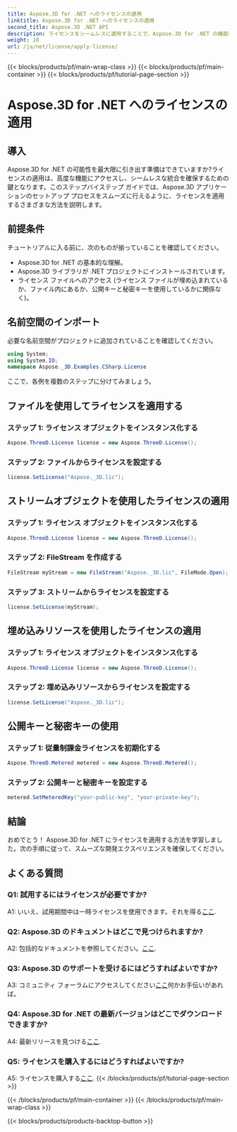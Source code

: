 ```yaml
---
title: Aspose.3D for .NET へのライセンスの適用
linktitle: Aspose.3D for .NET へのライセンスの適用
second_title: Aspose.3D .NET API
description: ライセンスをシームレスに適用することで、Aspose.3D for .NET の機能を最大限に活用できます。スムーズな統合エクスペリエンスを実現するには、ステップバイステップのガイドに従ってください。
weight: 10
url: /ja/net/license/apply-license/
---
```


{{< blocks/products/pf/main-wrap-class >}}
{{< blocks/products/pf/main-container >}}
{{< blocks/products/pf/tutorial-page-section >}}

# Aspose.3D for .NET へのライセンスの適用

## 導入

Aspose.3D for .NET の可能性を最大限に引き出す準備はできていますか?ライセンスの適用は、高度な機能にアクセスし、シームレスな統合を確保するための鍵となります。このステップバイステップ ガイドでは、Aspose.3D アプリケーションのセットアップ プロセスをスムーズに行えるように、ライセンスを適用するさまざまな方法を説明します。

## 前提条件

チュートリアルに入る前に、次のものが揃っていることを確認してください。

- Aspose.3D for .NET の基本的な理解。
- Aspose.3D ライブラリが .NET プロジェクトにインストールされています。
- ライセンス ファイルへのアクセス (ライセンス ファイルが埋め込まれているか、ファイル内にあるか、公開キーと秘密キーを使用しているかに関係なく)。

## 名前空間のインポート

必要な名前空間がプロジェクトに追加されていることを確認してください。

```csharp
using System;
using System.IO;
namespace Aspose._3D.Examples.CSharp.License
```

ここで、各例を複数のステップに分けてみましょう。

## ファイルを使用してライセンスを適用する

### ステップ 1: ライセンス オブジェクトをインスタンス化する

```csharp
Aspose.ThreeD.License license = new Aspose.ThreeD.License();
```

### ステップ 2: ファイルからライセンスを設定する

```csharp
license.SetLicense("Aspose._3D.lic");
```

## ストリームオブジェクトを使用したライセンスの適用

### ステップ 1: ライセンス オブジェクトをインスタンス化する

```csharp
Aspose.ThreeD.License license = new Aspose.ThreeD.License();
```

### ステップ 2: FileStream を作成する

```csharp
FileStream myStream = new FileStream("Aspose._3D.lic", FileMode.Open);
```

### ステップ 3: ストリームからライセンスを設定する

```csharp
license.SetLicense(myStream);
```

## 埋め込みリソースを使用したライセンスの適用

### ステップ 1: ライセンス オブジェクトをインスタンス化する

```csharp
Aspose.ThreeD.License license = new Aspose.ThreeD.License();
```

### ステップ 2: 埋め込みリソースからライセンスを設定する

```csharp
license.SetLicense("Aspose._3D.lic");
```

## 公開キーと秘密キーの使用

### ステップ 1: 従量制課金ライセンスを初期化する

```csharp
Aspose.ThreeD.Metered metered = new Aspose.ThreeD.Metered();
```

### ステップ 2: 公開キーと秘密キーを設定する

```csharp
metered.SetMeteredKey("your-public-key", "your-private-key");
```

## 結論

おめでとう！ Aspose.3D for .NET にライセンスを適用する方法を学習しました。次の手順に従って、スムーズな開発エクスペリエンスを確保してください。

## よくある質問

### Q1: 試用するにはライセンスが必要ですか?

 A1: いいえ、試用期間中は一時ライセンスを使用できます。それを得る[ここ](https://purchase.aspose.com/temporary-license/).

### Q2: Aspose.3D のドキュメントはどこで見つけられますか?

A2: 包括的なドキュメントを参照してください。[ここ](https://reference.aspose.com/3d/net/).

### Q3: Aspose.3D のサポートを受けるにはどうすればよいですか?

 A3: コミュニティ フォーラムにアクセスしてください[ここ](https://forum.aspose.com/c/3d/18)何かお手伝いがあれば。

### Q4: Aspose.3D for .NET の最新バージョンはどこでダウンロードできますか?

 A4: 最新リリースを見つける[ここ](https://releases.aspose.com/3d/net/).

### Q5: ライセンスを購入するにはどうすればよいですか?

 A5: ライセンスを購入する[ここ](https://purchase.aspose.com/buy).
{{< /blocks/products/pf/tutorial-page-section >}}

{{< /blocks/products/pf/main-container >}}
{{< /blocks/products/pf/main-wrap-class >}}

{{< blocks/products/products-backtop-button >}}
